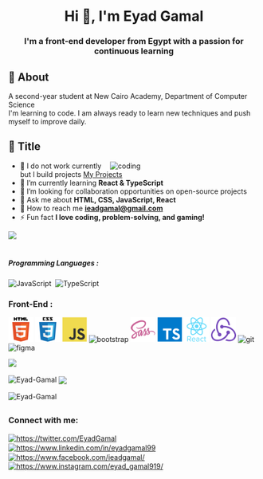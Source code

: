 <h1 align="center">Hi 👋, I'm Eyad Gamal</h1>
<h3 align="center">I'm a front-end developer from Egypt with a passion for continuous learning</h3>

## 🧐 About
A second-year student at New Cairo Academy, Department of Computer Science <br>
I'm learning to code. I am always ready to learn new techniques and push myself to improve daily.

## 📝 Title 
<img align= "right" alt="coding" style="width: 300px;" src="https://camo.githubusercontent.com/4d9f5ecceb711eec6e2018f38a5677dc657c9738d4a65ba3b928c41c0a45b439/68747470733a2f2f6d69726f2e6d656469756d2e636f6d2f6d61782f313336302f302a37513379765349765f7430696f4a2d5a2e676966">

- 🔬 I do not work currently but I build projects [My Projects](https://github.com/Eyad-Gamal?tab=repositories)
- 🌱 I’m currently learning **React & TypeScript**
- 🤝 I’m looking for collaboration opportunities on open-source projects
- 💬 Ask me about **HTML, CSS, JavaScript, React**
- 💌 How to reach me **ieadgamal@gmail.com**
- ⚡ Fun fact **I love coding, problem-solving, and gaming!**

<img src="https://user-images.githubusercontent.com/73097560/115834477-dbab4500-a447-11eb-908a-139a6edaec5c.gif"><br><br>

##### <b>Programming Languages :</b>

![JavaScript](https://img.shields.io/badge/-JavaScript-05122A?style=flat&logo=javascript)&nbsp;
![TypeScript](https://img.shields.io/badge/-TypeScript-05122A?style=flat&logo=TypeScript)&nbsp;

### <b> Front-End :</b>
   <p align="left"> 
        <img src="https://raw.githubusercontent.com/devicons/devicon/master/icons/html5/html5-original-wordmark.svg" alt="html5" width="50" height="50"/>
        <img src="https://raw.githubusercontent.com/devicons/devicon/master/icons/css3/css3-original-wordmark.svg" alt="css3" width="50" height="50"/> 
        <img src="https://raw.githubusercontent.com/devicons/devicon/master/icons/javascript/javascript-original.svg" alt="javascript" width="50" height="50"/> 
        <img src="https://brandlogos.net/wp-content/uploads/2021/09/bootstrap-logo.png" alt="bootstrap" width="60" height="60"/>
        <img src="https://raw.githubusercontent.com/devicons/devicon/master/icons/sass/sass-original.svg" alt="sass" width="50" height="50"/> 
        <img src="https://raw.githubusercontent.com/devicons/devicon/master/icons/typescript/typescript-original.svg" alt="typescript" width="50" height="50"/> 
        <img src="https://raw.githubusercontent.com/devicons/devicon/master/icons/react/react-original-wordmark.svg" alt="react" width="50" height="50"/>
        <img src="https://raw.githubusercontent.com/devicons/devicon/master/icons/redux/redux-original.svg" alt="redux" width="50" height="50"/>
        <img src="https://www.vectorlogo.zone/logos/git-scm/git-scm-icon.svg" alt="git" width="50" height="50"/>
        <img src="https://www.vectorlogo.zone/logos/figma/figma-icon.svg" alt="figma" width="50" height="50"/></p>
        <img src="https://user-images.githubusercontent.com/73097560/115834477-dbab4500-a447-11eb-908a-139a6edaec5c.gif">
<p><img align="left" src="https://github-readme-stats.vercel.app/api/top-langs?username=Eyad-Gamal&hide_title=true&hide_border=true&show_icons=true&include_all_commits=true&count_private=true&line_height=21&text_color=000&icon_color=000&bg_color=0,ea6161,ffc64d,fffc4d,52fa5a&theme=graywhite" alt="Eyad-Gamal" /></p>

<p>&nbsp;<img align="center" src="https://github-readme-stats.vercel.app/api?username=Eyad-Gamal&hide=html&hide_title=true&hide_border=true&layout=compact&langs_count=6&exclude_repo=comp426,Redventures-Movie-Quotes&text_color=000&icon_color=fff&bg_color=0,52fa5a,4dfcff,c64dff&theme=graywhite" /></p>

<p><img align="center" src="https://github-readme-streak-stats.herokuapp.com/?user=Eyad-Gamal&" alt="Eyad-Gamal" /></p>

##

<h3 align="left">Connect with me:</h3>
   <p align="left">
        <a href="https://twitter.com/EyadGamal" target="blank"><img align="center" src="https://raw.githubusercontent.com/rahuldkjain/github-profile-readme-generator/master/src/images/icons/Social/twitter.svg" alt="https://twitter.com/EyadGamal" height="30" width="40" /></a>
        <a href="https://www.linkedin.com/in/eyadgamal99" target="blank"><img align="center" src="https://raw.githubusercontent.com/rahuldkjain/github-profile-readme-generator/master/src/images/icons/Social/linked-in-alt.svg" alt="https://www.linkedin.com/in/eyadgamal99" height="30" width="40" /></a>
        <a href="https://www.facebook.com/ieadgamal/" target="blank"><img align="center" src="https://raw.githubusercontent.com/rahuldkjain/github-profile-readme-generator/master/src/images/icons/Social/facebook.svg" alt="https://www.facebook.com/ieadgamal/" height="30" width="40" /></a>
        <a href="https://www.instagram.com/eyad_gamal919/" target="blank"><img align="center" src="https://raw.githubusercontent.com/rahuldkjain/github-profile-readme-generator/master/src/images/icons/Social/instagram.svg" alt="https://www.instagram.com/eyad_gamal919/" height="30" width="40" /></a>
        </p>
